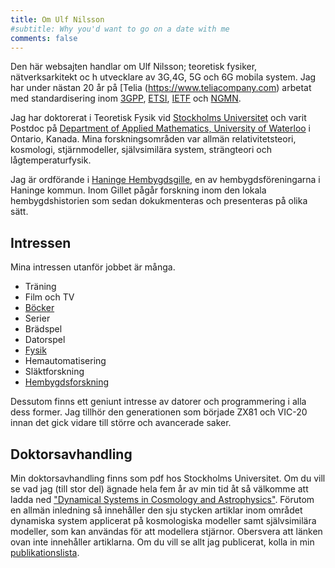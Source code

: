 ```yaml
---
title: Om Ulf Nilsson
#subtitle: Why you'd want to go on a date with me
comments: false
---
```


Den här websajten handlar om Ulf Nilsson; teoretisk fysiker, nätverksarkitekt oc
h utvecklare av 3G,4G, 5G och 6G mobila system. Jag har under nästan 20 år på [Telia (https://www.teliacompany.com) arbetat med standardisering inom [3GPP](https://www.3gpp.org), [ETSI](https://www.etsi.org), [IETF](https://www.ietf.org) och [NGMN](https://ngmn.org). 

Jag har doktorerat i Teoretisk Fysik vid [Stockholms Universitet](https://www.su.se/fysikum) och varit Postdoc på [Department of Applied Mathematics, University of Waterloo](https://uwaterloo.ca/applied-mathematics) i Ontario, Kanada. Mina forskningsområden var allmän relativitetsteori, kosmologi, stjärnmodeller, självsimilära system, strängteori och lågtemperaturfysik. 

Jag är ordförande i [Haninge Hembygdsgille](https://www.hembygd.se/haninge-hembygdsgille), en av hembygdsföreningarna i Haninge kommun. Inom Gillet pågår forskning inom den lokala hembygdshistorien som sedan dokukmenteras och presenteras på olika sätt.


## Intressen
Mina intressen utanför jobbet är många. 

* Träning
* Film och TV
* [Böcker](/books)
* Serier
* Brädspel
* Datorspel
* [Fysik](/fysik)
* Hemautomatisering
* Släktforskning
* [Hembygdsforskning](/hembygd)
 
Dessutom finns ett geniunt intresse av datorer och programmering i alla dess former. Jag tillhör den generationen som började ZX81 och VIC-20 innan det gick vidare till större och avancerade saker. 

## Doktorsavhandling
Min doktorsavhandling finns som pdf hos Stockholms Universitet. Om du vill se vad jag (till stor del) ägnade hela fem år av min tid åt så välkomme att ladda ned ["Dynamical Systems in Cosmology and Astrophysics"](https://pubs.sub.su.se/4959.pdf). Förutom en allmän inledning så innehåller den sju stycken artiklar inom området dynamiska system applicerat på kosmologiska modeller samt självsimilära modeller, som kan användas för att modellera stjärnor.  Obersvera att länken ovan inte innehåller artiklarna. Om du vill se allt jag publicerat, kolla in min [publikationslista](/page/publikationslista).
